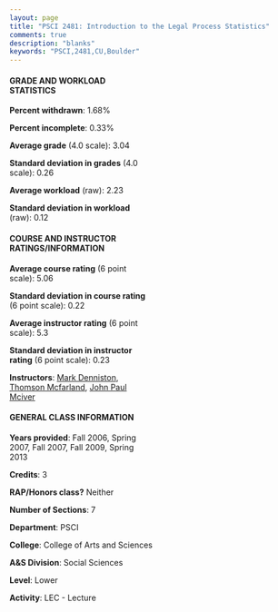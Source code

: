 ```yaml
---
layout: page
title: "PSCI 2481: Introduction to the Legal Process Statistics"
comments: true
description: "blanks"
keywords: "PSCI,2481,CU,Boulder"
---
```

<head>
<script src="https://ajax.googleapis.com/ajax/libs/jquery/2.1.3/jquery.min.js"></script>
<script src="https://dl.dropboxusercontent.com/s/pc42nxpaw1ea4o9/highcharts.js?dl=0"></script>
<!-- <script src="../assets/js/highcharts.js"></script> -->
<style type="text/css">@font-face {
	font-family: "Bebas Neue";
	src: url(https://www.filehosting.org/file/details/544349/BebasNeue Regular.otf) format("opentype");
	}
	h1.Bebas { 
		font-family: "Bebas Neue", Verdana, Tahoma;
	}
</style>
</head>
<body>
	<div id="container" style="float: right; width: 45%; height: 88%; margin-left: 2.5%; margin-right: 2.5%;"></div>
	<script language="JavaScript">
		$(document).ready(function() {
		var chart = {type: 'column'};
		var title = {text: 'Grade Distribution'};
		var xAxis = {categories: ['A','B','C','D','F'],crosshair: true};
		var yAxis = {min: 0,title: {text: 'Percentage'}};
		var tooltip = {headerFormat: '<center><b><span style="font-size:20px">{point.key}</span></b></center>',
		               pointFormat: '<td style="padding:0"><b>{point.y:.1f}%</b></td>',
		               footerFormat: '</table>',shared: true,useHTML: true};
		var plotOptions = {column: {pointPadding: 0.0,borderWidth: 0}};  
		var credits = {enabled: false};var series= [{name: 'Percent',data: [31.59,50.34,13.65,0.89,3.52,]}];
		var json = {};
		json.chart = chart;
		json.title = title;
		json.tooltip = tooltip;
		json.xAxis = xAxis;
		json.yAxis = yAxis;  
		json.series = series;
		json.plotOptions = plotOptions;  
		json.credits = credits;
		$('#container').highcharts(json);
	});
	</script>
</body>
			   
#### GRADE AND WORKLOAD STATISTICS

**Percent withdrawn**: 1.68%

**Percent incomplete**: 0.33%

**Average grade** (4.0 scale): 3.04

**Standard deviation in grades** (4.0 scale): 0.26

**Average workload** (raw): 2.23

**Standard deviation in workload** (raw): 0.12

#### COURSE AND INSTRUCTOR RATINGS/INFORMATION

**Average course rating** (6 point scale): 5.06

**Standard deviation in course rating** (6 point scale): 0.22

**Average instructor rating** (6 point scale): 5.3

**Standard deviation in instructor rating** (6 point scale): 0.23

**Instructors**: <a href='../../instructors/Mark_Denniston'>Mark Denniston</a>, <a href='../../instructors/Thomson_Mcfarland'>Thomson Mcfarland</a>, <a href='../../instructors/John_Paul_Mciver'>John Paul Mciver</a>

#### GENERAL CLASS INFORMATION

**Years provided**: Fall 2006, Spring 2007, Fall 2007, Fall 2009, Spring 2013

**Credits**: 3

**RAP/Honors class?** Neither

**Number of Sections**: 7

**Department**: PSCI

**College**: College of Arts and Sciences

**A&S Division**: Social Sciences

**Level**: Lower

**Activity**: LEC - Lecture
